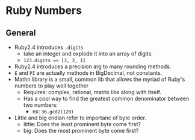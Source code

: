 # Ruby Numbers

## General

* Ruby2.4 introduces `.digits`
  * take an integer and explode it into an array of digits.
  * `123.digits => [3, 2, 1]`
* Ruby2.4 introduces a precision arg to many rounding methods.
* `E` and `PI` are actually methods in BigDecimal, not constants.
* Mathn library is a small, 
common lib that allows the myriad of Ruby's numbers to play well together
  * Requires: complex, rational, matrix libs along with itself. 
  * Has a cool way to find the greatest common denominator between two numbers:
    * ex: `36.gcd2(120)`
* Little and big endian refer to importanc of byte order.
  * little: Does the least prominent byte come first?
  * big: Does the most prominent byte come first?
